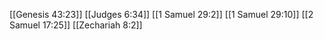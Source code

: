 [[Genesis 43:23]]
[[Judges 6:34]]
[[1 Samuel 29:2]]
[[1 Samuel 29:10]]
[[2 Samuel 17:25]]
[[Zechariah 8:2]]

